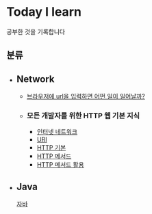 # Today I learn

공부한 것을 기록합니다

## 분류
- ## Network
    - [브라우저에 url을 입력하면 어떤 일이 일어날까?](https://github.com/qowlgur121/TIL/blob/main/http/%EB%B8%8C%EB%9D%BC%EC%9A%B0%EC%A0%80%EC%97%90%20url%EC%9D%84%20%EC%9E%85%EB%A0%A5%ED%95%98%EB%A9%B4%20%EC%96%B4%EB%96%A4%20%EC%9D%BC%EC%9D%B4%20%EC%9D%BC%EC%96%B4%EB%82%A0%EA%B9%8C%3F.md)
    - ### 모든 개발자를 위한 HTTP 웹 기본 지식
      - [인터넷 네트워크](https://github.com/qowlgur121/TIL/blob/main/http/%EB%AA%A8%EB%93%A0%20%EA%B0%9C%EB%B0%9C%EC%9E%90%EB%A5%BC%20%EC%9C%84%ED%95%9C%20HTTP%20%EC%9B%B9%20%EA%B8%B0%EB%B3%B8%20%EC%A7%80%EC%8B%9D/%EC%9D%B8%ED%84%B0%EB%84%B7%20%EB%84%A4%ED%8A%B8%EC%9B%8C%ED%81%AC.md)
      - [URI](https://github.com/qowlgur121/TIL/blob/main/http/%EB%AA%A8%EB%93%A0%20%EA%B0%9C%EB%B0%9C%EC%9E%90%EB%A5%BC%20%EC%9C%84%ED%95%9C%20HTTP%20%EC%9B%B9%20%EA%B8%B0%EB%B3%B8%20%EC%A7%80%EC%8B%9D/URI.md)
      - [HTTP 기본](https://github.com/qowlgur121/TIL/blob/main/http/%EB%AA%A8%EB%93%A0%20%EA%B0%9C%EB%B0%9C%EC%9E%90%EB%A5%BC%20%EC%9C%84%ED%95%9C%20HTTP%20%EC%9B%B9%20%EA%B8%B0%EB%B3%B8%20%EC%A7%80%EC%8B%9D/HTTP%20%EA%B8%B0%EB%B3%B8.md)
      - [HTTP 메서드](https://github.com/qowlgur121/TIL/blob/main/http/%EB%AA%A8%EB%93%A0%20%EA%B0%9C%EB%B0%9C%EC%9E%90%EB%A5%BC%20%EC%9C%84%ED%95%9C%20HTTP%20%EC%9B%B9%20%EA%B8%B0%EB%B3%B8%20%EC%A7%80%EC%8B%9D/HTTP%20%EB%A9%94%EC%84%9C%EB%93%9C.md)
      - [HTTP 메서드 활용](https://github.com/qowlgur121/TIL/blob/main/http/%EB%AA%A8%EB%93%A0%20%EA%B0%9C%EB%B0%9C%EC%9E%90%EB%A5%BC%20%EC%9C%84%ED%95%9C%20HTTP%20%EC%9B%B9%20%EA%B8%B0%EB%B3%B8%20%EC%A7%80%EC%8B%9D/HTTP%20%EB%A9%94%EC%84%9C%EB%93%9C%20%ED%99%9C%EC%9A%A9.md)

- ## Java
  [자바](https://velog.io/@qowlgur121/series/%EC%9E%90%EB%B0%94)
